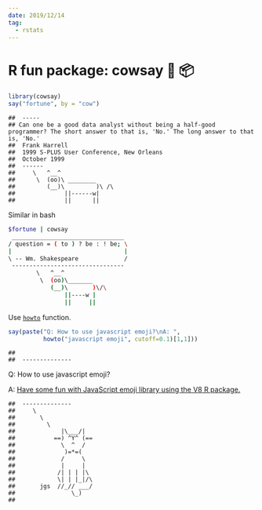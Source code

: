 ```yaml
---
date: 2019/12/14
tag:
  - rstats
---
```


# R fun package: cowsay 💃 📦

```r
library(cowsay)
say("fortune", by = "cow")
```

```
##  ----- 
## Can one be a good data analyst without being a half-good programmer? The short answer to that is, 'No.' The long answer to that is, 'No.'
##  Frank Harrell
##  1999 S-PLUS User Conference, New Orleans
##  October 1999 
##  ------ 
##     \   ^__^ 
##      \  (oo)\ ________ 
##         (__)\         )\ /\ 
##              ||------w|
##              ||      ||
```

Similar in bash
```sh
$fortune | cowsay
 ________________________________
/ question = ( to ) ? be : ! be; \
|                                |
\ -- Wm. Shakespeare             /
 --------------------------------
        \   ^__^
         \  (oo)\_______
            (__)\       )\/\
                ||----w |
                ||     ||

```

Use [`howto`](/2019/12/13/rvest-index-blog-topics/) function.

```r
say(paste("Q: How to use javascript emoji?\nA: ",
          howto("javascript emoji", cutoff=0.1)[1,1]))
```

```
## 
##  -------------- 
```
Q: How to use javascript emoji?

A:  [Have some fun with JavaScript emoji library using the V8 R package.](/2019/12/10/r-package-v8/) 

```
##  --------------
##     \
##       \
##         \
##             |\___/|
##           ==) ^Y^ (==
##             \  ^  /
##              )=*=(
##             /     \
##             |     |
##            /| | | |\
##            \| | |_|/\
##       jgs  //_// ___/
##                \_)
## 

```
